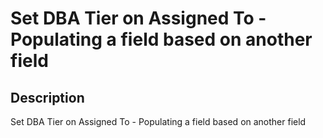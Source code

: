 # Set DBA Tier on Assigned To - Populating a field based on another field

## Description

Set DBA Tier on Assigned To - Populating a field based on another field
